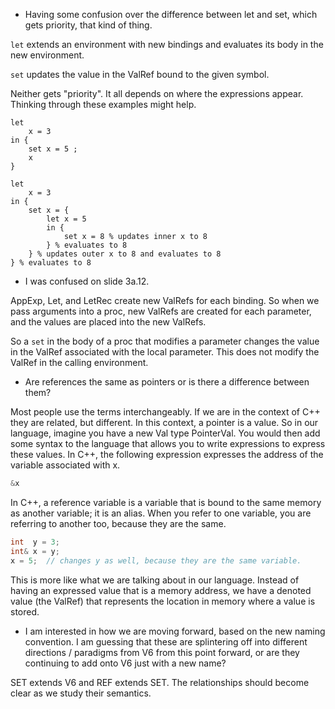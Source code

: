 * Having some confusion over the difference between let and set, which gets priority, that kind of thing.

`let` extends an environment with new bindings and evaluates its body
in the new environment.

`set` updates the value in the ValRef bound to the given symbol.

Neither gets "priority". It all depends on where the expressions appear.
Thinking through these examples might help.

```
let
    x = 3
in {
    set x = 5 ;
    x
}

let
    x = 3
in {
    set x = {
        let x = 5
        in {
            set x = 8 % updates inner x to 8
        } % evaluates to 8
    } % updates outer x to 8 and evaluates to 8
} % evaluates to 8
```



* I was confused on slide 3a.12.

AppExp, Let, and LetRec create new ValRefs for each binding.
So when we pass arguments into a proc, new ValRefs are created for
each parameter, and the values are placed into the new ValRefs.

So a `set` in the body of a proc that modifies a parameter changes
the value in the ValRef associated with the local parameter. This does
not modify the ValRef in the calling environment.

* Are references the same as pointers or is there a difference between them?

Most people use the terms interchangeably. If we are in the context of C++
they are related, but different. In this context, a pointer is a value.
So in our language, imagine you have a new Val type PointerVal. You would
then add some syntax to the language that allows you to write expressions
to express these values. In C++, the following expression expresses the
address of the variable associated with x.

```c++
&x
```

In C++, a reference variable is a variable that is bound to the same memory
as another variable; it is an alias. When you refer to one variable, you
are referring to another too, because they are the same.

```c++
int  y = 3;
int& x = y;
x = 5;  // changes y as well, because they are the same variable.
```

This is more like what we are talking about in our language. Instead of
having an expressed value that is a memory address, we have a denoted value
(the ValRef) that represents the location in memory where a value is stored.

* I am interested in how we are moving forward, based on the new naming convention. I am guessing that these are splintering off into different directions / paradigms from V6 from this point forward, or are they continuing to add onto V6 just with a new name?

SET extends V6 and REF extends SET. The relationships should become clear
as we study their semantics.
